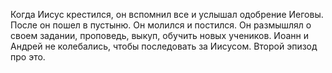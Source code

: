 Когда Иисус крестился, он вспомнил все и услышал одобрение Иеговы. После он пошел в пустыню. Он молился и постился. Он размышлял о своем задании, проповедь, выкуп, обучить новых учеников. Иоанн и Андрей не колебались, чтобы последовать за Иисусом. Второй эпизод про это. 
